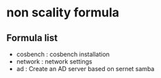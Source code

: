 # non scality formula

## Formula list 

* cosbench : cosbench installation 
* network : network settings 
* ad : Create an AD server based on sernet samba
